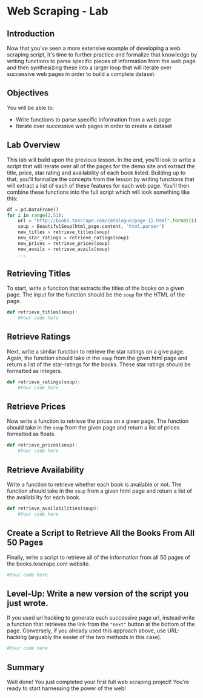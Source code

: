 
# Web Scraping - Lab

## Introduction

Now that you've seen a more extensive example of developing a web scraping script, it's time to further practice and formalize that knowledge by writing functions to parse specific pieces of information from the web page and then synthesizing these into a larger loop that will iterate over successive web pages in order to build a complete dataset.

## Objectives

You will be able to:

* Write functions to parse specific information from a web page
* Iterate over successive web pages in order to create a dataset

## Lab Overview

This lab will build upon the previous lesson. In the end, you'll look to write a script that will iterate over all of the pages for the demo site and extract the title, price, star rating and availability of each book listed. Building up to that, you'll formalize the concepts from the lesson by writing functions that will extract a list of each of these features for each web page. You'll then combine these functions into the full script which will look something like this:  

```python
df = pd.DataFrame()
for i in range(2,51):
    url = "http://books.toscrape.com/catalogue/page-{}.html".format(i)
    soup = BeautifulSoup(html_page.content, 'html.parser')
    new_titles = retrieve_titles(soup)
    new_star_ratings = retrieve_ratings(soup)
    new_prices = retrieve_prices(soup)
    new_avails = retrieve_avails(soup)
    ...
 ```

## Retrieving Titles

To start, write a function that extracts the titles of the books on a given page. The input for the function should be the `soup` for the HTML of the page.


```python
def retrieve_titles(soup):
    #Your code here
```

## Retrieve Ratings

Next, write a similar function to retrieve the star ratings on a give page. Again, the function should take in the `soup` from the given html page and return a list of the star-ratings for the books. These star ratings should be formatted as integers.


```python
def retrieve_ratings(soup):
    #Your code here
```

## Retrieve Prices

Now write a function to retrieve the prices on a given page. The function should take in the `soup` from the given page and return a list of prices formatted as floats.


```python
def retrieve_prices(soup):
    #Your code here
```

## Retrieve Availability

Write a function to retrieve whether each book is available or not. The function should take in the `soup` from a given html page and return a list of the availability for each book.


```python
def retrieve_availabilities(soup):
    #Your code here
```

## Create a Script to Retrieve All the Books From All 50 Pages

Finally, write a script to retrieve all of the information from all 50 pages of the books.toscrape.com website. 


```python
#Your code here
```

## Level-Up: Write a new version of the script you just wrote. 

If you used url hacking to generate each successive page url, instead write a function that retrieves the link from the `"next"` button at the bottom of the page. Conversely, if you already used this approach above, use URL-hacking (arguably the easier of the two methods in this case).


```python
#Your code here
```

## Summary

Well done! You just completed your first full web scraping project! You're ready to start harnessing the power of the web!
